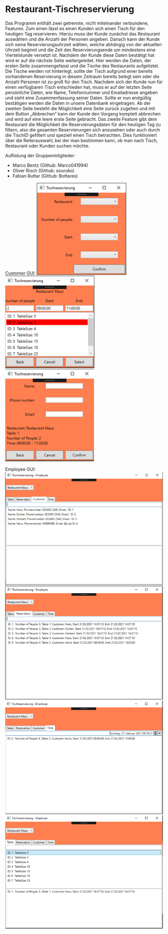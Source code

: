 # Restaurant-Tischreservierung
Das Programm enthält zwei getrennte, nicht miteinander verbundene, Features. Zum einen lässt es einen Kunden sich einen Tisch für den heutigen Tag reservieren. Hierzu muss der Kunde zunächst das Restaurant auswählen und die Anzahl der Personen angeben. Danach kann der Kunde sich seine Reservierungsuhrzeit wählen, welche abhängig von der aktuellen Uhrzeit beginnt und die Zeit des Reservierungsende um mindestens eine Viertelstunde versetzt ist. Nachdem der Kunde diese Daten bestätigt hat wird er auf die nächste Seite weitergeleitet. Hier werden die Daten, der ersten Seite zusammengefasst und die Tische des Restaurants aufgelistet. Die Tische werden rot hinterlegt, sollte der Tisch aufgrund einer bereits vorhandenen Reservierung in diesem Zeitraum bereits belegt sein oder die Anzahl Personen ist zu groß für den Tisch. Nachdem sich der Kunde nun für einen verfügbaren Tisch entschieden hat, muss er auf der letzten Seite persönliche Daten, wie Name, Telefonnummer und Emailadresse angeben und sieht eine Zusammenfassung seiner Daten. Sollte er nun endgültig bestätigen werden die Daten in unsere Datenbank eingetragen. Ab der zweiten Seite besteht die Möglichkeit eine Seite zurück zugehen und mit dem Button „Abbrechen“ kann der Kunde den Vorgang komplett abbrechen und wird auf eine leere erste Seite gebracht. Das zweite Feature gibt dem Restaurant die Möglichkeit die Reservierungsdaten für den heutigen Tag zu filtern, also die gesamten Reservierungen sich anzusehen oder auch durch die TischID gefiltert und speziell einen Tisch betrachten. Dies funktioniert über die Reiterauswahl, bei der man bestimmen kann, ob man nach Tisch, Restaurant oder Kunden suchen möchte.


Auflistung der Gruppenmitglieder:
* Marco Bentz   (Github: Marco041994)
* Oliver Risch  (Github: souruko)
* Fabian Ruttar (Github: Bottares)

Customer GUI:
![alt text](https://github.com/souruko/Restaurant-Tischreservierung/blob/main/Dokumentation/Customer-View1.PNG?raw=true)
![alt text](https://github.com/souruko/Restaurant-Tischreservierung/blob/main/Dokumentation/Customer-View2.PNG?raw=true)
![alt text](https://github.com/souruko/Restaurant-Tischreservierung/blob/main/Dokumentation/Customer-View3.PNG?raw=true)

Employee GUI:
![alt text](https://github.com/souruko/Restaurant-Tischreservierung/blob/main/Dokumentation/Employee%20-%20Customer.PNG?raw=true)
![alt text](https://github.com/souruko/Restaurant-Tischreservierung/blob/main/Dokumentation/Employee%20-%20Reservation.PNG?raw=true)
![alt text](https://github.com/souruko/Restaurant-Tischreservierung/blob/main/Dokumentation/Employee%20-%20Time.PNG?raw=true)
![alt text](https://github.com/souruko/Restaurant-Tischreservierung/blob/main/Dokumentation/Employee%20-%20Table.PNG?raw=true)
